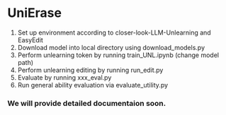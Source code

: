 # UniErase

1. Set up environment according to closer-look-LLM-Unlearning and EasyEdit
2. Download model into local directory using download_models.py
2. Perform unlearning token by running train_UNL.ipynb (change model path)
3. Perform unlearning editing by running run_edit.py
4. Evaluate by running xxx_eval.py
5. Run general ability evaluation via evaluate_utility.py

### We will provide detailed documentaion soon.
